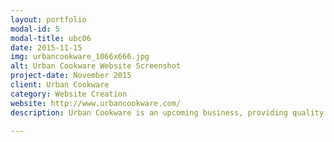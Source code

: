 ```yaml
---
layout: portfolio
modal-id: 5
modal-title: ubc06
date: 2015-11-15
img: urbancookware_1066x666.jpg
alt: Urban Cookware Website Screenshot
project-date: November 2015
client: Urban Cookware
category: Website Creation
website: http://www.urbancookware.com/
description: Urban Cookware is an upcoming business, providing quality cookware to brighten up kitchens. They approached Cranston IT for a simple yet professional website, to provide a web present. We quickly produced a responsive website to meet Ubran Cookware's needs. Ubran Cookware were delighted with the result. The website design was based on the <a href="http://startbootstrap.com/template-overviews/agency/" title="Agency Theme" target="_blank">Agency Theme</a> by Start Bootstrap.

---
```

